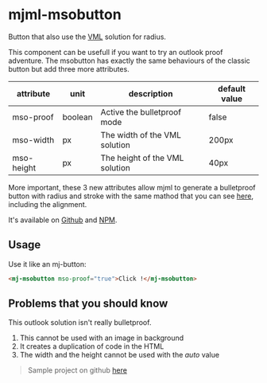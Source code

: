 # mjml-msobutton

Button that also use the [VML](https://docs.microsoft.com/en-us/windows/win32/vml/shape-element--vml) solution for radius.

This component can be usefull if you want to try an outlook proof adventure.
The msobutton has exactly the same behaviours of the classic button but add three more attributes.

attribute                   | unit        | description                                      | default value
----------------------------|-------------|--------------------------------------------------|---------------------
mso-proof                   | boolean     | Active the bulletproof mode                      | false
mso-width                   | px          | The width of the VML solution                    | 200px
mso-height                  | px          | The height of the VML solution                   | 40px

More important, these 3 new attributes allow mjml to generate a bulletproof button with radius and stroke with the same mathod that you can see [here](https://buttons.cm/), including the alignment.

It's available on [Github](https://github.com/adrien-zinger/mjml-mso-button) and [NPM](https://www.npmjs.com/package/mjml-msobutton).

## Usage

Use it like an mj-button:
```html
<mj-msobutton mso-proof="true">Click !</mj-msobutton>
```

## Problems that you should know

This outlook solution isn't really bulletproof.
1. This cannot be used with an image in background
2. It creates a duplication of code in the HTML
3. The width and the height cannot be used with the *auto* value

> Sample project on github [here](https://github.com/adrien-zinger/mjml-msobutton-sample)
